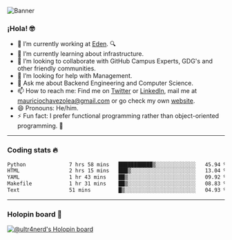 ![Banner](banner.gif)
### ¡Hola! 🤓

- 🔭 I’m currently working at [Eden](https://edenmed.com/). 🔍
- 🌱 I’m currently learning about infrastructure.
- 👯 I’m looking to collaborate with GitHub Campus Experts, GDG's and other friendly communities.
- 🤔 I’m looking for help with Management.
- 💬 Ask me about Backend Engineering and Computer Science.
- 📫 How to reach me: Find me on [Twitter](https://twitter.com/ultr4nerd) or [LinkedIn](https://www.linkedin.com/in/ultr4nerd), mail me at [mauriciochavezolea@gmail.com](mailto:mauriciochavezolea@gmail.com) or go check my own [website](https://mauriciochavez.dev).
- 😄 Pronouns: He/him. 
- ⚡ Fun fact: I prefer functional programming rather than object-oriented programming. 🤭
---

### Coding stats 🔥

<!--START_SECTION:waka-->

```txt
Python              7 hrs 58 mins   ███████████▒░░░░░░░░░░░░░   45.94 %
HTML                2 hrs 15 mins   ███▒░░░░░░░░░░░░░░░░░░░░░   13.04 %
YAML                1 hr 43 mins    ██▒░░░░░░░░░░░░░░░░░░░░░░   09.92 %
Makefile            1 hr 31 mins    ██▒░░░░░░░░░░░░░░░░░░░░░░   08.83 %
Text                51 mins         █▒░░░░░░░░░░░░░░░░░░░░░░░   04.93 %
```

<!--END_SECTION:waka-->

---

### Holopin board 🦖

[![@ultr4nerd's Holopin board](https://holopin.me/ultr4nerd)](https://holopin.io/@ultr4nerd)
